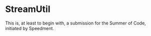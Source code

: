 # StreamUtil
This is, at least to begin with, a submission for the Summer of Code, initiated by Speedment.
